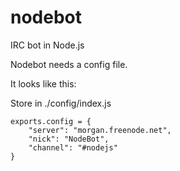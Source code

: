 nodebot
=======

IRC bot in Node.js

Nodebot needs a config file.

It looks like this:

Store in ./config/index.js

    exports.config = {
        "server": "morgan.freenode.net",
        "nick": "NodeBot",
        "channel": "#nodejs"
    }

